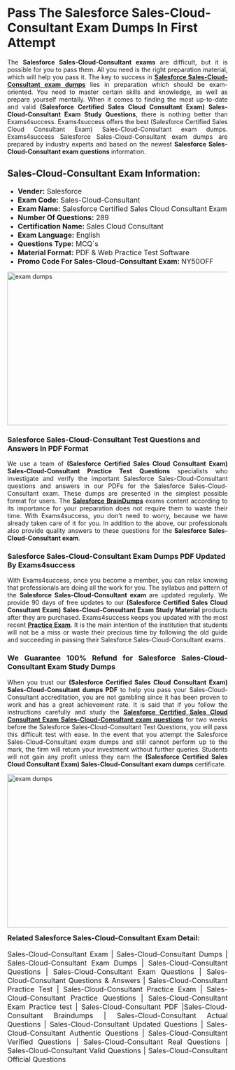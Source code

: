 <h1><strong><strong>Pass The Salesforce Sales-Cloud-Consultant Exam Dumps In First Attempt</strong></strong></h1> <p style="text-align:justify">The <strong>Salesforce Sales-Cloud-Consultant exams</strong> are difficult, but it is possible for you to pass them. All you need is the right preparation material, which will help you pass it. The key to success in <a href="https://www.exams4success.com/salesforce/sales-cloud-consultant-pdf-exam-dumps"><strong>Salesforce Sales-Cloud-Consultant exam dumps</strong></a> lies in preparation which should be exam-oriented. You need to master certain skills and knowledge, as well as prepare yourself mentally. When it comes to finding the most up-to-date and valid <strong>(Salesforce Certified Sales Cloud Consultant Exam) Sales-Cloud-Consultant Exam Study Questions</strong>, there is nothing better than Exams4success. Exams4success offers the best (Salesforce Certified Sales Cloud Consultant Exam) Sales-Cloud-Consultant exam dumps. Exams4success Salesforce Sales-Cloud-Consultant exam dumps are prepared by industry experts and based on the newest <strong>Salesforce Sales-Cloud-Consultant exam questions</strong> information.</p> <h2><strong><strong>Sales-Cloud-Consultant Exam Information:</strong></strong></h2> <ul> <li><span style="font-size:16px"><strong>Vender:</strong> Salesforce</span></li> <li><span style="font-size:16px"><strong>Exam Code:</strong> Sales-Cloud-Consultant</span></li> <li><span style="font-size:16px"><strong>Exam Name:</strong> Salesforce Certified Sales Cloud Consultant Exam</span></li> <li><span style="font-size:16px"><strong>Number Of Questions:</strong> 289</span></li> <li><span style="font-size:16px"><strong>Certification Name:</strong> Sales Cloud Consultant</span></li> <li><span style="font-size:16px"><strong>Exam Language:</strong> English</span></li> <li><span style="font-size:16px"><strong>Questions Type:</strong> MCQ`s</span></li> <li><span style="font-size:16px"><strong>Material Format:</strong> PDF & Web Practice Test Software</span></li> <li><span style="font-size:16px"><strong>Promo Code For Sales-Cloud-Consultant Exam: </strong>NY50OFF</span></li> </ul> <p><a href="https://www.exams4success.com/salesforce/sales-cloud-consultant-pdf-exam-dumps" rel="no-follow"><img alt="exam dumps" src="https://www.certcollections.com/uploads/content/infrist1.png" style="height:350px; width:750px" /></a></p> <h3><strong>Salesforce Sales-Cloud-Consultant Test Questions and Answers In PDF Format</strong></h3> <p style="text-align:justify">We use a team of <strong>(Salesforce Certified Sales Cloud Consultant Exam) Sales-Cloud-Consultant Practice Test Questions</strong> specialists who investigate and verify the important Salesforce Sales-Cloud-Consultant questions and answers in our PDFs for the Salesforce Sales-Cloud-Consultant exam. These dumps are presented in the simplest possible format for users. The <a href="https://www.exams4success.com/salesforce-exam-dumps"><strong>Salesforce BrainDumps</strong></a> exams content according to its importance for your preparation does not require them to waste their time. With Exams4success, you don't need to worry, because we have already taken care of it for you. In addition to the above, our professionals also provide quality answers to these questions for the<strong> Salesforce Sales-Cloud-Consultant exam</strong>.</p> <h3><strong> Salesforce Sales-Cloud-Consultant Exam Dumps PDF Updated By Exams4success</strong></h3> <p style="text-align:justify">With Exams4success, once you become a member, you can relax knowing that professionals are doing all the work for you. The syllabus and pattern of the <strong>Salesforce Sales-Cloud-Consultant exam </strong>are updated regularly. We provide 90 days of free updates to our <strong>(Salesforce Certified Sales Cloud Consultant Exam) Sales-Cloud-Consultant Exam Study Material</strong> products after they are purchased. Exams4success keeps you updated with the most recent <a href="https://www.exams4success.com/"><strong>Practice Exam</strong></a>. It is the main intention of the institution that students will not be a miss or waste their precious time by following the old guide and succeeding in passing their Salesforce Sales-Cloud-Consultant exams.</p> <h3 style="text-align:justify"><strong>We Guarantee 100% Refund for Salesforce Sales-Cloud-Consultant Exam Study Dumps</strong></h3> <p style="text-align:justify">When you trust our <strong>(Salesforce Certified Sales Cloud Consultant Exam) Sales-Cloud-Consultant dumps PDF</strong> to help you pass your Sales-Cloud-Consultant accreditation, you are not gambling since it has been proven to work and has a great achievement rate. It is said that if you follow the instructions carefully and study the <a href="https://www.exams4success.com/salesforce/sales-cloud-consultant-pdf-exam-dumps"><strong>Salesforce Certified Sales Cloud Consultant Exam Sales-Cloud-Consultant exam questions</strong></a> for two weeks before the Salesforce Sales-Cloud-Consultant Test Questions, you will pass this difficult test with ease. In the event that you attempt the Salesforce Sales-Cloud-Consultant exam dumps and still cannot perform up to the mark, the firm will return your investment without further queries. Students will not gain any profit unless they earn the <strong>(Salesforce Certified Sales Cloud Consultant Exam) Sales-Cloud-Consultant exam dumps</strong> certificate.</p> <p style="text-align:justify"><a href="https://www.exams4success.com/salesforce/sales-cloud-consultant-pdf-exam-dumps" rel="no-follow"><img alt="exam dumps" src="https://www.certcollections.com/uploads/content/free_demo1.png" style="height:350px; width:750px" /></a></p> <p style="text-align:justify"><span style="font-size:16px"><strong>Related Salesforce Sales-Cloud-Consultant Exam Detail:</strong></span><br /> <br /> <span style="font-size:16px">Sales-Cloud-Consultant Exam | Sales-Cloud-Consultant Dumps | Sales-Cloud-Consultant Exam Dumps | Sales-Cloud-Consultant Questions | Sales-Cloud-Consultant Exam Questions | Sales-Cloud-Consultant Questions & Answers | Sales-Cloud-Consultant Practice Test | Sales-Cloud-Consultant Practice Exam | Sales-Cloud-Consultant Practice Questions | Sales-Cloud-Consultant Exam Practice test | Sales-Cloud-Consultant PDF |Sales-Cloud-Consultant Braindumps | Sales-Cloud-Consultant Actual Questions | Sales-Cloud-Consultant Updated Questions | Sales-Cloud-Consultant Authentic Questions | Sales-Cloud-Consultant Verified Questions | Sales-Cloud-Consultant Real Questions | Sales-Cloud-Consultant Valid Questions | Sales-Cloud-Consultant Official Questions</span></p>
